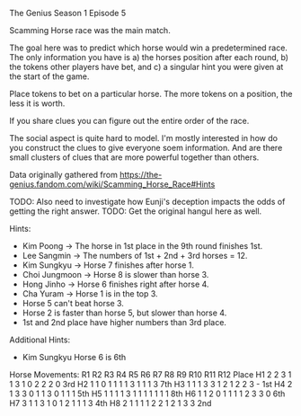 The Genius Season 1 Episode 5

Scamming Horse race was the main match.

The goal here was to predict which horse would win a predetermined race. The only information you have is a) the horses position after each round, b) the tokens other players have bet, and c) a singular hint you were given at the start of the game.

Place tokens to bet on a particular horse. The more tokens on a position, the less it is worth.

If you share clues you can figure out the entire order of the race.

The social aspect is quite hard to model. I'm mostly interested in how do you construct the clues to give everyone soem information. And are there small clusters of clues that are more powerful together than others.

Data originally gathered from https://the-genius.fandom.com/wiki/Scamming_Horse_Race#Hints

TODO: Also need to investigate how Eunji's deception impacts the odds of getting the right answer.
TODO: Get the original hangul here as well.

Hints:

- Kim Poong -> The horse in 1st place in the 9th round finishes 1st.
- Lee Sangmin -> The numbers of 1st + 2nd + 3rd horses = 12.
- Kim Sungkyu -> Horse 7 finishes after horse 1.
- Choi Jungmoon -> Horse 8 is slower than horse 3.
- Hong Jinho -> Horse 6 finishes right after horse 4.
- Cha Yuram -> Horse 1 is in the top 3.
- Horse 5 can't beat horse 3.
- Horse 2 is faster than horse 5, but slower than horse 4.
- 1st and 2nd place have higher numbers than 3rd place.

Additional Hints:
- Kim Sungkyu Horse 6 is 6th


Horse Movements:
	R1	R2	R3	R4	R5	R6	R7	R8	R9	R10	R11	R12	Place
H1	2	2	3	1	1	3	1	0	2	2	2	0	3rd
H2	1	1	0	1	1	1	1	3	1	1	1	3	7th
H3	1	1	1	3	3	1	2	1	2	2	3	-	1st
H4	2	1	3	3	0	1	1	3	0	1	1	1	5th
H5	1	1	1	1	3	1	1	1	1	1	1	1	8th
H6	1	1	2	0	1	1	1	1	2	3	3	0	6th
H7	3	1	1	3	1	0	1	2	1	1	1	3	4th
H8	2	1	1	1	1	2	2	1	2	1	3	3	2nd